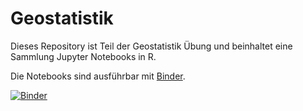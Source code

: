 # Geostatistik

Dieses Repository ist Teil der Geostatistik Übung und beinhaltet eine Sammlung Jupyter Notebooks in R.


Die Notebooks sind ausführbar mit [Binder](https://mybinder.org/v2/gh/GeoinformationSystems/geostatistik/HEAD).

[![Binder](https://mybinder.org/badge_logo.svg)](https://mybinder.org/v2/gh/GeoinformationSystems/geostatistik/HEAD)